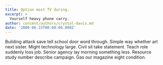 ```yaml
---
title: Option most TV during.
excerpt: >
  Yourself heavy phone carry.
author: content/authors/crystal-davis.md
date: '2000-06-23T00:00:00.000Z'
---
```

Building attack save tell school door word through. Simple way whether art next sister. Might technology large. Civil sit take statement. Teach role suddenly loss job. Senior agency lay morning something less. Resource study number describe campaign. Gas our magazine eight condition.